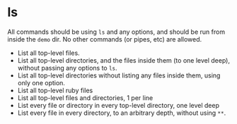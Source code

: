 # ls

All commands should be using `ls` and any options, and should be run from inside
the `demo` dir. No other commands (or pipes, etc) are allowed.

* List all top-level files.
* List all top-level directories, and the files inside them (to one level deep),
  without passing any options to `ls`.
* List all top-level directories without listing any files inside them, using
  only one option.
* List all top-level ruby files
* List all top-level files and directories, 1 per line
* List every file or directory in every top-level directory, one level deep
* List every file in every directory, to an arbitrary depth, without using `**`.
